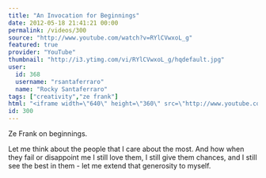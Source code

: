 ```yaml
---
title: "An Invocation for Beginnings"
date: 2012-05-18 21:41:21 00:00
permalink: /videos/300
source: "http://www.youtube.com/watch?v=RYlCVwxoL_g"
featured: true
provider: "YouTube"
thumbnail: "http://i3.ytimg.com/vi/RYlCVwxoL_g/hqdefault.jpg"
user:
  id: 368
  username: "rsantaferraro"
  name: "Rocky Santaferraro"
tags: ["creativity","ze frank"]
html: "<iframe width=\"640\" height=\"360\" src=\"http://www.youtube.com/embed/RYlCVwxoL_g?wmode=transparent&fs=1&feature=oembed\" frameborder=\"0\" allowfullscreen></iframe>"
id: 300
---
```


Ze Frank on beginnings.


Let me think about the people that I care about the most.  And how when they fail or disappoint me I still love them, I still give them chances, and I still see the best in them - let me extend that generosity to myself.